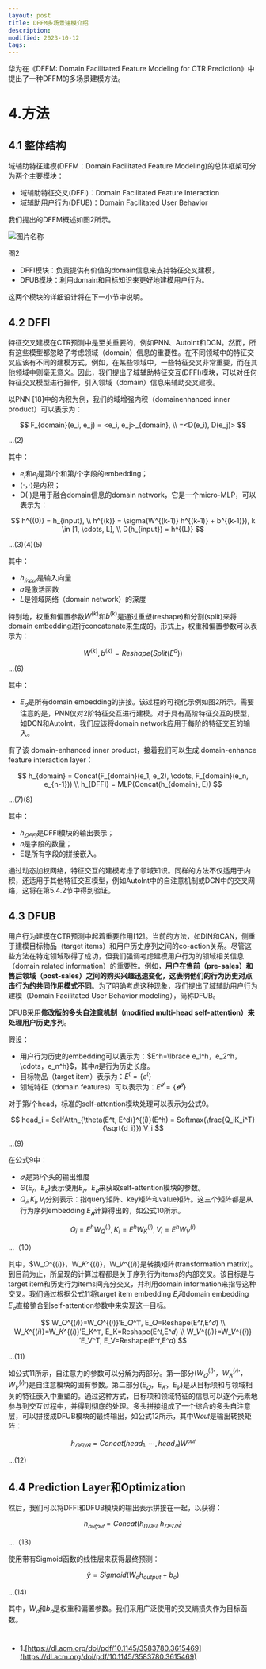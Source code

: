 ```yaml
---
layout: post
title: DFFM多场景建模介绍
description: 
modified: 2023-10-12
tags: 
---
```


华为在《DFFM: Domain Facilitated Feature Modeling for CTR Prediction》中提出了一种DFFM的多场景建模方法。

# 4.方法

## 4.1 整体结构

域辅助特征建模(DFFM：Domain Facilitated Feature Modeling)的总体框架可分为两个主要模块：

- 域辅助特征交叉(DFFI)：Domain Facilitated Feature Interaction
- 域辅助用户行为(DFUB)：Domain Facilitated User Behavior

我们提出的DFFM概述如图2所示。

<img alt="图片名称" src="https://picabstract-preview-ftn.weiyun.com/ftn_pic_abs_v3/8d60f3f2867c4b35c6c1d85c7a3737e2f8b66fa79cd31c964f10eab91b0b78361e6fd1482500b34a576076368aac26d4?pictype=scale&amp;from=30113&amp;version=3.3.3.3&amp;fname=2.jpg&amp;size=750">

图2

- DFFI模块：负责提供有价值的domain信息来支持特征交叉建模，
- DFUB模块：利用domain和目标知识来更好地建模用户行为。

这两个模块的详细设计将在下一小节中说明。

## 4.2 DFFI

特征交叉建模在CTR预测中是至关重要的，例如PNN、AutoInt和DCN。然而，所有这些模型都忽略了考虑领域（domain）信息的重要性。在不同领域中的特征交叉应该有不同的建模方式，例如，在某些领域中，一些特征交叉非常重要，而在其他领域中则毫无意义。因此，我们提出了域辅助特征交互(DFFI)模块，可以对任何特征交叉模型进行操作，引入领域（domain）信息来辅助交叉建模。

以PNN [18]中的内积为例，我们的域增强内积（domainenhanced inner product）可以表示为：

$$
F_{domain}(e_i, e_j) = <e_i, e_j>_{domain}, \\
=<D(e_i), D(e_j)>
$$

...(2)

其中：

- $e_i$和$e_j$是第𝑖个和第𝑗个字段的embedding；
- ⟨·，·⟩是内积；
- D(·)是用于融合domain信息的domain network，它是一个micro-MLP，可以表示为：

$$
h^{(0)} = h_{input}, \\
h^{(k)} = \sigma(W^{(k-1)} h^{(k-1)} + b^{(k-1)}), k \in [1, \cdots, L], \\
D(h_{input}) = h^{(L)}
$$

...(3)(4)(5)

其中：

- $h_{𝑖𝑛𝑝𝑢𝑡}$是输入向量
- 𝜎是激活函数
- 𝐿是领域网络（domain network）的深度

特别地，权重和偏置参数$W^{(k)}$和$b^{(k)}$是通过重塑(reshape)和分割(split)来将domain embedding进行concatenate来生成的。形式上，权重和偏置参数可以表示为：

$$
W^{(k)}, b^{(k)} = Reshape(Split(E^d))
$$

...(6)

其中：

- $E_𝑑$是所有domain embedding的拼接。该过程的可视化示例如图2所示。需要注意的是，PNN仅对2阶特征交互进行建模。对于具有高阶特征交互的模型，如DCN和AutoInt，我们应该将domain network应用于每阶的特征交互的输入。

有了该 domain-enhanced inner product，接着我们可以生成 domain-enhance feature interaction layer：

$$
h_{domain} = Concat(F_{domain}(e_1, e_2), \cdots, F_{domain}(e_n, e_{n-1})) \\
h_{DFFI} = MLP(Concat(h_{domain}, E))
$$

...(7)(8)

其中：

- $h_{𝐷𝐹𝐹𝐼}$是DFFI模块的输出表示；
- 𝑛是字段的数量；
- E是所有字段的拼接嵌入。

通过动态加权网络，特征交互的建模考虑了领域知识。同样的方法不仅适用于内积，还适用于其他特征交互模型，例如AutoInt中的自注意机制或DCN中的交叉网络，这将在第5.4.2节中得到验证。

## 4.3 DFUB

用户行为建模在CTR预测中起着重要作用[12]。当前的方法，如DIN和CAN，侧重于建模目标物品（target items）和用户历史序列之间的co-action关系。尽管这些方法在特定领域取得了成功，但我们强调考虑建模用户行为的领域相关信息（domain related information）的重要性。例如，**用户在售前（pre-sales）和售后领域（post-sales）之间的购买兴趣迅速变化，这表明他们的行为历史对点击行为的共同作用模式不同**。为了明确考虑这种现象，我们提出了域辅助用户行为建模（Domain Facilitated User Behavior modeling），简称DFUB。

DFUB采用**修改版的多头自注意机制（modified multi-head self-attention）来处理用户历史序列**。

假设：

- 用户行为历史的embedding可以表示为：$E^h=\lbrace e_1^h，e_2^h，\cdots，e_n^h}$，其中𝑛是行为历史长度。
- 目标物品（target item）表示为：$E^t=\lbrace e^t \rbrace$
- 领域特征（domain features）可以表示为：$E^𝑑=\lbrace 𝒆^𝑑 \rbrace$

对于第𝑖个head，标准的self-attention模块处理可以表示为公式9。

$$
head_i = SelfAttn_{\theta(E^t, E^d)}^{(i)}(E^h) = Softmax(\frac{Q_iK_i^T}{\sqrt{d_i}}) V_i
$$

...(9)

在公式9中：

- $𝑑_𝑖$是第𝑖个头的输出维度
- $Θ(E_𝑡，E_𝑑)$表示使用$E_𝑡$，$E_𝑑$来获取self-attention模块的参数。
- $Q_𝑖, K_i, V_i$分别表示：指query矩阵、key矩阵和value矩阵。这三个矩阵都是从行为序列embedding $E_𝒉$计算得出的，如公式10所示。

$$
Q_i = E^h W_Q^{(i)}, K_i = E^h W_K^{(i)}, V_i = E^h W_V^{(i)}
$$

...（10）

其中，$W_𝑄^{(𝑖)}，W_𝐾^{(𝑖)}，W_𝑉^{(𝑖)}是转换矩阵(transformation matrix)。到目前为止，所呈现的计算过程都是关于序列行为items的内部交叉。该目标是与target item和历史行为items间充分交叉，并利用domain information来指导这种交叉。我们通过根据公式11将target item embedding $E_𝑡$和domain embedding $E_𝑑$直接整合到self-attention参数中来实现这一目标。

$$
W_𝑄^{(𝑖)}=W_𝑄^{(𝑖)}′E_𝑄^⊤, E_𝑄=Reshape(E^𝑡,E^𝑑) \\
W_𝐾^{(𝑖)}=W_𝐾^{(𝑖)}′E_K^⊤, E_K=Reshape(E^𝑡,E^𝑑) \\
W_𝑉^{(𝑖)}=W_𝑉^{(𝑖)}′E_V^T, E_V=Reshape(E^𝑡,E^𝑑)
$$

...(11)

如公式11所示，自注意力的参数可以分解为两部分。第一部分$(W_𝑄^{(𝑖)}′，W_𝐾^{(𝑖)}′，W_𝑉^{(𝑖)}′)$是自注意模块的固有参数。第二部分$(E_𝑄，E_𝐾，E_𝑉)$是从目标项和与领域相关的特征嵌入中重塑的。通过这种方式，目标项和领域特征的信息可以逐个元素地参与到交互过程中，并得到彻底的处理。多头拼接组成了一个综合的多头自注意层，可以拼接成DFUB模块的最终输出，如公式12所示，其中W𝑜𝑢𝑡是输出转换矩阵：

$$
h_{𝐷𝐹𝑈𝐵}=Concat(head_1, \cdots, head_𝑛)W^{𝑜𝑢𝑡}
$$

...(12)

## 4.4 Prediction Layer和Optimization

然后，我们可以将DFFI和DFUB模块的输出表示拼接在一起，以获得：

$$
h_{𝑜𝑢𝑡𝑝𝑢𝑡}=Concat(h_{D𝐷𝐹𝐼},h_{𝐷𝐹𝑈𝐵})
$$

...（13）

使用带有Sigmoid函数的线性层来获得最终预测：

$$
\hat{y} = Sigmoid(W_o h_{output} + b_o)
$$

...(14)

其中，$W_𝑜$和$b_𝑜$是权重和偏置参数。我们采用广泛使用的交叉熵损失作为目标函数。

# 

- 1.[https://dl.acm.org/doi/pdf/10.1145/3583780.3615469](https://dl.acm.org/doi/pdf/10.1145/3583780.3615469)